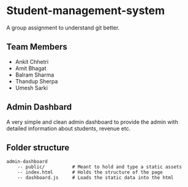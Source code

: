 # Student-management-system
A group assignment to understand git better.

## Team Members

- Ankit Chhetri 
- Amit Bhagat
- Balram Sharma
- Thandup Sherpa
- Umesh Sarki

## Admin Dashbard

A very simple and clean admin dashboard to provide the admin with detailed information about students, revenue etc.

## Folder structure

```
admin-dashboard
    -- public/          # Meant to hold and type a static assets
    -- index.html       # Holds the structure of the page
    -- dashboard.js     # Loads the static data into the html
```


